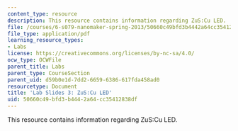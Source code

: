 ```yaml
---
content_type: resource
description: This resource contains information regarding ZuS:Cu LED.
file: /courses/6-s079-nanomaker-spring-2013/50660c49bfd3b4442a64cc35412838df_MIT6_S079S13_lab_slides03.pdf
file_type: application/pdf
learning_resource_types:
- Labs
license: https://creativecommons.org/licenses/by-nc-sa/4.0/
ocw_type: OCWFile
parent_title: Labs
parent_type: CourseSection
parent_uid: d59b0e1d-7dd2-6659-6386-617fda458ad0
resourcetype: Document
title: 'Lab Slides 3: ZuS:Cu LED'
uid: 50660c49-bfd3-b444-2a64-cc35412838df
---
```

This resource contains information regarding ZuS:Cu LED.